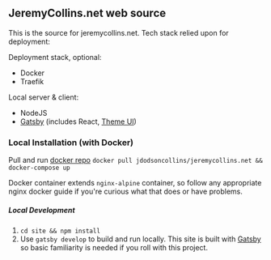 ## JeremyCollins.net web source

This is the source for jeremycollins.net. Tech stack relied upon for deployment:

Deployment stack, optional:
- Docker
- Traefik

Local server & client:
- NodeJS
- [Gatsby](https://www.gatsbyjs.org/) (includes React, [Theme UI](https://theme-ui.com/))


### Local Installation (with Docker)

Pull and run [docker repo](https://hub.docker.com/r/jdodsoncollins/jeremycollins.net/) `docker pull jdodsoncollins/jeremycollins.net && docker-compose up`

Docker container extends `nginx-alpine` container, so follow any appropriate nginx docker guide if you're curious what that does or have problems. 

##### Local Development

1. `cd site && npm install`
2. Use `gatsby develop` to build and run locally. This site is built with [Gatsby](https://www.gatsbyjs.org/) so basic familiarity is needed if you roll with this project.